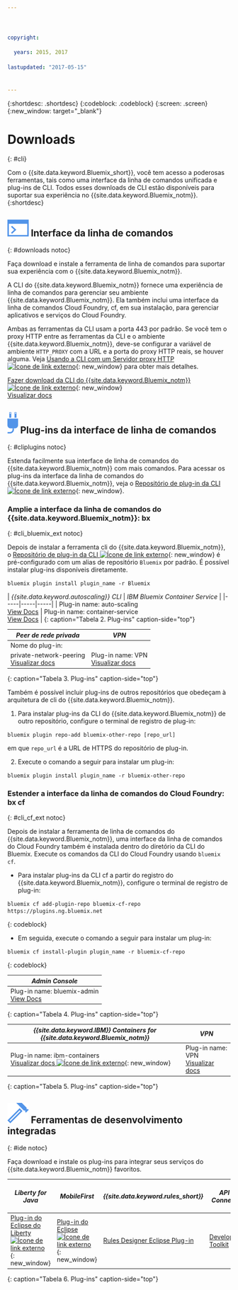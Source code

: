 ```yaml
---



copyright:

  years: 2015, 2017

lastupdated: "2017-05-15"


---
```


{:shortdesc: .shortdesc}
{:codeblock: .codeblock}
{:screen: .screen}
{:new_window: target="_blank"}

# Downloads
{: #cli}

Com o {{site.data.keyword.Bluemix_short}}, você tem acesso a poderosas ferramentas, tais como uma interface da linha de comandos unificada e plug-ins de CLI. Todos esses downloads de CLI estão disponíveis para suportar sua experiência no {{site.data.keyword.Bluemix_notm}}.
{:shortdesc}

## ![](./images/CLI.svg) Interface da linha de comandos
{: #downloads notoc}

Faça download e instale a ferramenta de linha de comandos para suportar sua experiência com o {{site.data.keyword.Bluemix_notm}}.

A CLI do {{site.data.keyword.Bluemix_notm}} fornece uma experiência de linha de comandos para gerenciar seu ambiente {{site.data.keyword.Bluemix_notm}}. Ela também inclui uma interface da linha de comandos Cloud Foundry, cf, em sua instalação, para gerenciar aplicativos e serviços do Cloud Foundry. 

Ambas as ferramentas da CLI usam a porta 443 por padrão. Se você tem o proxy HTTP entre as ferramentas da CLI e o ambiente {{site.data.keyword.Bluemix_notm}}, deve-se configurar a variável de ambiente `HTTP_PROXY` com a URL e a porta do proxy HTTP reais, se houver alguma. Veja [Usando a CLI com um Servidor proxy HTTP ![Ícone de link externo](../icons/launch-glyph.svg)](http://docs.cloudfoundry.org/cf-cli/http-proxy.html){: new_window} para obter mais detalhes.

[Fazer download da CLI do {{site.data.keyword.Bluemix_notm}} ![Ícone de link externo](../icons/launch-glyph.svg)](http://clis.ng.bluemix.net/){: new_window} <br> 
[Visualizar docs](/docs/cli/reference/bluemix_cli/index.html)

## ![](./images/CLI_Plugin.svg) Plug-ins da interface de linha de comandos
{: #cliplugins notoc}

Estenda facilmente sua interface de linha de comandos do {{site.data.keyword.Bluemix_notm}} com mais comandos. Para acessar os plug-ins da interface da linha de comandos do {{site.data.keyword.Bluemix_notm}}, veja o [Repositório de plug-in da CLI ![Ícone de link externo](../icons/launch-glyph.svg)](https://plugins.ng.bluemix.net/){: new_window}.

### Amplie a interface da linha de comandos do {{site.data.keyword.Bluemix_notm}}: bx
{: #cli_bluemix_ext notoc}


Depois de instalar a ferramenta cli do {{site.data.keyword.Bluemix_notm}}, o [Repositório de plug-in da CLI ![Ícone de link externo](../icons/launch-glyph.svg)](https://plugins.ng.bluemix.net/){: new_window} é pré-configurado com um alias de repositório `Bluemix` por padrão. É possível instalar plug-ins disponíveis diretamente.

```
bluemix plugin install plugin_name -r Bluemix
```

| *{{site.data.keyword.autoscaling}} CLI* |  *IBM Bluemix Container Service*  |
|-----|-----|-----|
| Plug-in name: auto-scaling <br> [View Docs](/docs/cli/plugins/auto-scaling/index.html) |  Plug-in name: container-service  <br> [View Docs](/docs/containers/cs_cli_devtools.html) |
{: caption="Tabela 2. Plug-ins" caption-side="top"}

|  *Peer de rede privada* | *VPN*  |
|-----|-----|
| Nome do plug-in:
private-network-peering  <br> [Visualizar docs](/docs/cli/plugins/pnp/index.html) | Plug-in name: VPN  <br> [Visualizar docs](/docs/cli/plugins/bx_vpn/index.html) |
{: caption="Tabela 3. Plug-ins" caption-side="top"}

Também é possível incluir plug-ins de outros repositórios que obedeçam à arquitetura de cli do {{site.data.keyword.Bluemix_notm}}.
1. Para instalar plug-ins da CLI do {{site.data.keyword.Bluemix_notm}} de outro repositório, configure o terminal de registro de plug-in:
```
bluemix plugin repo-add bluemix-other-repo [repo_url]
```
em que `repo_url` é a URL de HTTPS do repositório de plug-in.

2. Execute o comando a seguir para instalar um
plug-in:
```
bluemix plugin install plugin_name -r bluemix-other-repo
```


### Estender a interface da linha de comandos do Cloud Foundry: bx cf
{: #cli_cf_ext notoc}

Depois de instalar a ferramenta de linha de comandos do {{site.data.keyword.Bluemix_notm}}, uma interface da linha de comandos do Cloud Foundry também é instalada dentro do diretório da CLI do Bluemix. Execute os comandos da CLI do Cloud Foundry usando `bluemix cf`.

* Para instalar plug-ins da CLI cf a partir do registro do {{site.data.keyword.Bluemix_notm}}, configure o terminal de registro de plug-in:

```
bluemix cf add-plugin-repo bluemix-cf-repo https://plugins.ng.bluemix.net
```
{: codeblock}

* Em seguida, execute o comando a seguir para instalar um plug-in:

```
bluemix cf install-plugin plugin_name -r bluemix-cf-repo
```
{: codeblock}

| *Admin Console* |
-----------------|
|  Plug-in name: bluemix-admin <br> [View Docs](/docs/cli/plugins/bluemix_admin/index.html) |
{: caption="Tabela 4. Plug-ins" caption-side="top"}

| *{{site.data.keyword.IBM}} Containers for {{site.data.keyword.Bluemix_notm}}* | *VPN* |
|-----------------|-----------------|
| Plug-in name: ibm-containers <br> [Visualizar docs ![Ícone de link externo](../icons/launch-glyph.svg)](https://www.{DomainName}/docs/containers/container_cli_cfic.html#container_cli_cfic){: new_window} | Plug-in name: VPN <br> [Visualizar docs](/docs/cli/plugins/vpn/index.html) |
{: caption="Tabela 5. Plug-ins" caption-side="top"}

## ![](./images/Integrated_Dev_Tools.svg) Ferramentas de desenvolvimento integradas
{: #ide notoc}

Faça download e instale os plug-ins para integrar seus serviços do {{site.data.keyword.Bluemix_notm}} favoritos.

| *Liberty for Java* | *MobileFirst* | *{{site.data.keyword.rules_short}}* | *API Connect* | *Eclipse Tools for Bluemix* |
|----------|----------|----------|----------|----------|
| [Plug-in do Eclipse do Liberty ![Ícone de link externo](../icons/launch-glyph.svg)](https://developer.ibm.com/wasdev/downloads/liberty-profile-using-eclipse/){: new_window} | [Plug-in do Eclipse ![Ícone de link externo](../icons/launch-glyph.svg)](https://marketplace.eclipse.org/content/ibm-mobilefirst-platform-studio){: new_window} | [Rules Designer Eclipse Plug-in](../services/rules/index.html#rulov002) | [Developer Toolkit](/docs/services/apiconnect/apic_003.html#apic_001 ) | [Plug-in do Eclipse do Bluemix](/docs/manageapps/eclipsetools/eclipsetools.html) |
{: caption="Tabela 6. Plug-ins" caption-side="top"}
